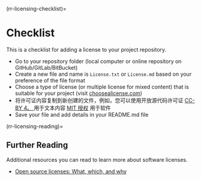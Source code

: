 (rr-licensing-checklist)=
# Checklist

This is a checklist for adding a license to your project repository.

- Go to your repository folder (local computer or online repository on GitHub/GitLab/BitBucket)
- Create a new file and name is `License.txt` or `License.md` based on your  preference of the file format
- Choose a type of license (or multiple license for mixed content) that is suitable for your project (visit [choosealicense.com](https://choosealicense.com/))
- 将许可证内容复制到新创建的文件，例如，您可以使用开放源代码许可证 [CC-BY 4。 ](https://choosealicense.com/licenses/cc-by-4.0/) 用于文本内容 [MIT 授权](https://choosealicense.com/licenses/mit/) 用于软件
- Save your file and add details in your README.md file

(rr-licensing-reading)=
## Further Reading

Additional resources you can read to learn more about software licenses.

 - [Open source licenses: What, which, and why](https://arstechnica.com/gadgets/2020/02/how-to-choose-an-open-source-license/)
